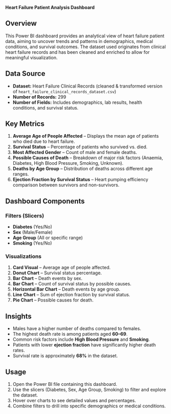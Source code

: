 
**Heart Failure Patient Analysis Dashboard**

## Overview
This Power BI dashboard provides an analytical view of heart failure patient data, aiming to uncover trends and patterns in demographics, medical conditions, and survival outcomes. 
The dataset used originates from clinical heart failure records and has been cleaned and enriched to allow for meaningful visualization.

## Data Source
- **Dataset:** Heart Failure Clinical Records (cleaned & transformed version of `heart_failure_clinical_records_dataset.csv`)
- **Number of Records:** 299
- **Number of Fields:** Includes demographics, lab results, health conditions, and survival status.

## Key Metrics
1. **Average Age of People Affected** – Displays the mean age of patients who died due to heart failure.
2. **Survival Status** – Percentage of patients who survived vs. died.
3. **Most Affected Gender** – Count of male and female deaths.
4. **Possible Causes of Death** – Breakdown of major risk factors (Anaemia, Diabetes, High Blood Pressure, Smoking, Unknown).
5. **Deaths by Age Group** – Distribution of deaths across different age ranges.
6. **Ejection Fraction by Survival Status** – Heart pumping efficiency comparison between survivors and non-survivors.

## Dashboard Components
### Filters (Slicers)
- **Diabetes** (Yes/No)
- **Sex** (Male/Female)
- **Age Group** (All or specific range)
- **Smoking** (Yes/No)

### Visualizations
1. **Card Visual** – Average age of people affected.
2. **Donut Chart** – Survival status percentage.
3. **Bar Chart** – Death events by sex.
4. **Bar Chart** – Count of survival status by possible causes.
5. **Horizontal Bar Chart** – Death events by age group.
6. **Line Chart** – Sum of ejection fraction by survival status.
7. **Pie Chart** – Possible causes for death.

## Insights
- Males have a higher number of deaths compared to females.
- The highest death rate is among patients aged **60–69**.
- Common risk factors include **High Blood Pressure** and **Smoking**.
- Patients with lower **ejection fraction** have significantly higher death rates.
- Survival rate is approximately **68%** in the dataset.

## Usage
1. Open the Power BI file containing this dashboard.
2. Use the slicers (Diabetes, Sex, Age Group, Smoking) to filter and explore the dataset.
3. Hover over charts to see detailed values and percentages.
4. Combine filters to drill into specific demographics or medical conditions.


